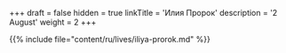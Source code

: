+++
draft = false
hidden = true
linkTitle = 'Илия Пророк'
description = '2 August'
weight = 2
+++

{{% include file="content/ru/lives/iliya-prorok.md" %}}
